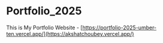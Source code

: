 # Portfolio_2025
This is My Portfolio Website - [https://portfolio-2025-umber-ten.vercel.app/](https://akshatchoubey.vercel.app/)
